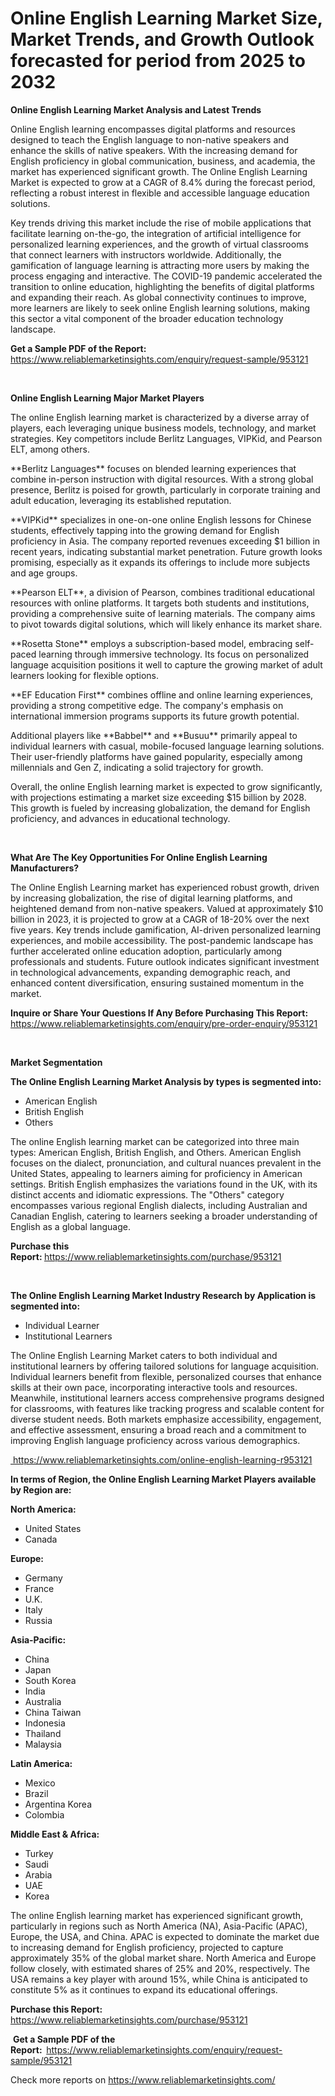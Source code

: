 <p><h1>Online English Learning Market Size, Market Trends, and Growth Outlook forecasted for period from 2025 to 2032</h1></p><p><strong>Online English Learning Market Analysis and Latest Trends</strong></p>
<p><p>Online English learning encompasses digital platforms and resources designed to teach the English language to non-native speakers and enhance the skills of native speakers. With the increasing demand for English proficiency in global communication, business, and academia, the market has experienced significant growth. The Online English Learning Market is expected to grow at a CAGR of 8.4% during the forecast period, reflecting a robust interest in flexible and accessible language education solutions.</p><p>Key trends driving this market include the rise of mobile applications that facilitate learning on-the-go, the integration of artificial intelligence for personalized learning experiences, and the growth of virtual classrooms that connect learners with instructors worldwide. Additionally, the gamification of language learning is attracting more users by making the process engaging and interactive. The COVID-19 pandemic accelerated the transition to online education, highlighting the benefits of digital platforms and expanding their reach. As global connectivity continues to improve, more learners are likely to seek online English learning solutions, making this sector a vital component of the broader education technology landscape.</p></p>
<p><strong>Get a Sample PDF of the Report:&nbsp;</strong> <a href="https://www.reliablemarketinsights.com/enquiry/request-sample/953121?utm_campaign=2475&utm_medium=2&utm_source=Github&utm_content=ia&utm_term=06032025&utm_id=online-english-learning">https://www.reliablemarketinsights.com/enquiry/request-sample/953121</a></p>
<p>&nbsp;</p>
<p><strong>Online English Learning Major Market Players</strong></p>
<p><p>The online English learning market is characterized by a diverse array of players, each leveraging unique business models, technology, and market strategies. Key competitors include Berlitz Languages, VIPKid, and Pearson ELT, among others.</p><p>**Berlitz Languages** focuses on blended learning experiences that combine in-person instruction with digital resources. With a strong global presence, Berlitz is poised for growth, particularly in corporate training and adult education, leveraging its established reputation.</p><p>**VIPKid** specializes in one-on-one online English lessons for Chinese students, effectively tapping into the growing demand for English proficiency in Asia. The company reported revenues exceeding $1 billion in recent years, indicating substantial market penetration. Future growth looks promising, especially as it expands its offerings to include more subjects and age groups.</p><p>**Pearson ELT**, a division of Pearson, combines traditional educational resources with online platforms. It targets both students and institutions, providing a comprehensive suite of learning materials. The company aims to pivot towards digital solutions, which will likely enhance its market share.</p><p>**Rosetta Stone** employs a subscription-based model, embracing self-paced learning through immersive technology. Its focus on personalized language acquisition positions it well to capture the growing market of adult learners looking for flexible options.</p><p>**EF Education First** combines offline and online learning experiences, providing a strong competitive edge. The company's emphasis on international immersion programs supports its future growth potential.</p><p>Additional players like **Babbel** and **Busuu** primarily appeal to individual learners with casual, mobile-focused language learning solutions. Their user-friendly platforms have gained popularity, especially among millennials and Gen Z, indicating a solid trajectory for growth.</p><p>Overall, the online English learning market is expected to grow significantly, with projections estimating a market size exceeding $15 billion by 2028. This growth is fueled by increasing globalization, the demand for English proficiency, and advances in educational technology.</p></p>
<p>&nbsp;</p>
<p><strong>What Are The Key Opportunities For Online English Learning Manufacturers?</strong></p>
<p><p>The Online English Learning market has experienced robust growth, driven by increasing globalization, the rise of digital learning platforms, and heightened demand from non-native speakers. Valued at approximately $10 billion in 2023, it is projected to grow at a CAGR of 18-20% over the next five years. Key trends include gamification, AI-driven personalized learning experiences, and mobile accessibility. The post-pandemic landscape has further accelerated online education adoption, particularly among professionals and students. Future outlook indicates significant investment in technological advancements, expanding demographic reach, and enhanced content diversification, ensuring sustained momentum in the market.</p></p>
<p><strong>Inquire or Share Your Questions If Any Before Purchasing This Report:</strong> <a href="https://www.reliablemarketinsights.com/enquiry/pre-order-enquiry/953121?utm_campaign=2475&utm_medium=2&utm_source=Github&utm_content=ia&utm_term=06032025&utm_id=online-english-learning">https://www.reliablemarketinsights.com/enquiry/pre-order-enquiry/953121</a></p>
<p>&nbsp;</p>
<p><strong>Market Segmentation</strong></p>
<p><strong>The Online English Learning Market Analysis by types is segmented into:</strong></p>
<p><ul><li>American English</li><li>British English</li><li>Others</li></ul></p>
<p><p>The online English learning market can be categorized into three main types: American English, British English, and Others. American English focuses on the dialect, pronunciation, and cultural nuances prevalent in the United States, appealing to learners aiming for proficiency in American settings. British English emphasizes the variations found in the UK, with its distinct accents and idiomatic expressions. The "Others" category encompasses various regional English dialects, including Australian and Canadian English, catering to learners seeking a broader understanding of English as a global language.</p></p>
<p><strong>Purchase this Report:&nbsp;</strong><a href="https://www.reliablemarketinsights.com/purchase/953121?utm_campaign=2475&utm_medium=2&utm_source=Github&utm_content=ia&utm_term=06032025&utm_id=online-english-learning">https://www.reliablemarketinsights.com/purchase/953121</a></p>
<p>&nbsp;</p>
<p><strong>The Online English Learning Market Industry Research by Application is segmented into:</strong></p>
<p><ul><li>Individual Learner</li><li>Institutional Learners</li></ul></p>
<p><p>The Online English Learning Market caters to both individual and institutional learners by offering tailored solutions for language acquisition. Individual learners benefit from flexible, personalized courses that enhance skills at their own pace, incorporating interactive tools and resources. Meanwhile, institutional learners access comprehensive programs designed for classrooms, with features like tracking progress and scalable content for diverse student needs. Both markets emphasize accessibility, engagement, and effective assessment, ensuring a broad reach and a commitment to improving English language proficiency across various demographics.</p></p>
<p><a href="https://www.reliablemarketinsights.com/online-english-learning-r953121?utm_campaign=2475&utm_medium=2&utm_source=Github&utm_content=ia&utm_term=06032025&utm_id=online-english-learning">&nbsp;https://www.reliablemarketinsights.com/online-english-learning-r953121</a></p>
<p><strong>In terms of Region, the Online English Learning Market Players available by Region are:</strong></p>
<p>
    <p> <strong> North America: </strong>
        <ul>
            <li>United States</li>
            <li>Canada</li>
        </ul>
        </p> 
    <p> <strong> Europe: </strong>
        <ul>
            <li>Germany</li>
            <li>France</li>
            <li>U.K.</li>
            <li>Italy</li>
            <li>Russia</li>
        </ul>
        </p> 
    <p> <strong> Asia-Pacific: </strong>
        <ul>
            <li>China</li>
            <li>Japan</li>
            <li>South Korea</li>
            <li>India</li>
            <li>Australia</li>
            <li>China Taiwan</li>
            <li>Indonesia</li>
            <li>Thailand</li>
            <li>Malaysia</li>
        </ul>
        </p> 
    <p> <strong> Latin America: </strong>
        <ul>
            <li>Mexico</li>
            <li>Brazil</li>
            <li>Argentina Korea</li>
            <li>Colombia</li>
        </ul>
        </p> 
    <p> <strong> Middle East & Africa: </strong>
        <ul>
            <li>Turkey</li>
            <li>Saudi</li>
            <li>Arabia</li>
            <li>UAE</li>
            <li>Korea</li>
        </ul>
    </p>
    </p>
<p><p>The online English learning market has experienced significant growth, particularly in regions such as North America (NA), Asia-Pacific (APAC), Europe, the USA, and China. APAC is expected to dominate the market due to increasing demand for English proficiency, projected to capture approximately 35% of the global market share. North America and Europe follow closely, with estimated shares of 25% and 20%, respectively. The USA remains a key player with around 15%, while China is anticipated to constitute 5% as it continues to expand its educational offerings.</p></p>
<p><strong>Purchase this Report: </strong><a href="https://www.reliablemarketinsights.com/purchase/953121?utm_campaign=2475&utm_medium=2&utm_source=Github&utm_content=ia&utm_term=06032025&utm_id=online-english-learning">https://www.reliablemarketinsights.com/purchase/953121</a></p>
<p>&nbsp;<strong>Get a Sample PDF of the Report:&nbsp;&nbsp;</strong><a href="https://www.reliablemarketinsights.com/enquiry/request-sample/953121?utm_campaign=2475&utm_medium=2&utm_source=Github&utm_content=ia&utm_term=06032025&utm_id=online-english-learning">https://www.reliablemarketinsights.com/enquiry/request-sample/953121</a></p>
<p><strong></strong></p>
<p>Check more reports on <a href="https://www.reliablemarketinsights.com/?utm_campaign=2475&utm_medium=2&utm_source=Github&utm_content=ia&utm_term=06032025&utm_id=online-english-learning">https://www.reliablemarketinsights.com/</a></p>